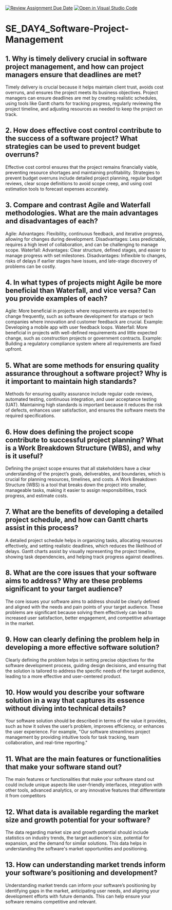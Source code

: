 [![Review Assignment Due Date](https://classroom.github.com/assets/deadline-readme-button-22041afd0340ce965d47ae6ef1cefeee28c7c493a6346c4f15d667ab976d596c.svg)](https://classroom.github.com/a/9pw6JKcu)
[![Open in Visual Studio Code](https://classroom.github.com/assets/open-in-vscode-2e0aaae1b6195c2367325f4f02e2d04e9abb55f0b24a779b69b11b9e10269abc.svg)](https://classroom.github.com/online_ide?assignment_repo_id=15709594&assignment_repo_type=AssignmentRepo)
# SE_DAY4_Software-Project-Management
## 1. Why is timely delivery crucial in software project management, and how can project managers ensure that deadlines are met?

Timely delivery is crucial because it helps maintain client trust, avoids cost overruns, and ensures the project meets its business objectives. Project managers can ensure deadlines are met by creating realistic schedules, using tools like Gantt charts for tracking progress, regularly reviewing the project timeline, and adjusting resources as needed to keep the project on track.


## 2. How does effective cost control contribute to the success of a software project? What strategies can be used to prevent budget overruns?

Effective cost control ensures that the project remains financially viable, preventing resource shortages and maintaining profitability. Strategies to prevent budget overruns include detailed project planning, regular budget reviews, clear scope definitions to avoid scope creep, and using cost estimation tools to forecast expenses accurately.


## 3. Compare and contrast Agile and Waterfall methodologies. What are the main advantages and disadvantages of each?

Agile:
Advantages: Flexibility, continuous feedback, and iterative progress, allowing for changes during development.
Disadvantages: Less predictable, requires a high level of collaboration, and can be challenging to manage scope.
Waterfall:
Advantages: Clear structure, defined stages, and easier to manage progress with set milestones.
Disadvantages: Inflexible to changes, risks of delays if earlier stages have issues, and late-stage discovery of problems can be costly.


## 4. In what types of projects might Agile be more beneficial than Waterfall, and vice versa? Can you provide examples of each?

Agile: More beneficial in projects where requirements are expected to change frequently, such as software development for startups or tech companies where innovation and customer feedback are crucial. Example: Developing a mobile app with user feedback loops.
Waterfall: More beneficial in projects with well-defined requirements and little expected change, such as construction projects or government contracts. Example: Building a regulatory compliance system where all requirements are fixed upfront.


## 5. What are some methods for ensuring quality assurance throughout a software project? Why is it important to maintain high standards?

Methods for ensuring quality assurance include regular code reviews, automated testing, continuous integration, and user acceptance testing (UAT). Maintaining high standards is important because it reduces the risk of defects, enhances user satisfaction, and ensures the software meets the required specifications.


## 6. How does defining the project scope contribute to successful project planning? What is a Work Breakdown Structure (WBS), and why is it useful?

Defining the project scope ensures that all stakeholders have a clear understanding of the project’s goals, deliverables, and boundaries, which is crucial for planning resources, timelines, and costs. A Work Breakdown Structure (WBS) is a tool that breaks down the project into smaller, manageable tasks, making it easier to assign responsibilities, track progress, and estimate costs.


## 7. What are the benefits of developing a detailed project schedule, and how can Gantt charts assist in this process?

A detailed project schedule helps in organizing tasks, allocating resources effectively, and setting realistic deadlines, which reduces the likelihood of delays. Gantt charts assist by visually representing the project timeline, showing task dependencies, and helping track progress against deadlines.


## 8. What are the core issues that your software aims to address? Why are these problems significant to your target audience?

The core issues your software aims to address should be clearly defined and aligned with the needs and pain points of your target audience. These problems are significant because solving them effectively can lead to increased user satisfaction, better engagement, and competitive advantage in the market.


## 9. How can clearly defining the problem help in developing a more effective software solution?

Clearly defining the problem helps in setting precise objectives for the software development process, guiding design decisions, and ensuring that the solution is tailored to address the specific needs of the target audience, leading to a more effective and user-centered product.


## 10. How would you describe your software solution in a way that captures its essence without diving into technical details?

Your software solution should be described in terms of the value it provides, such as how it solves the user’s problem, improves efficiency, or enhances the user experience. For example, "Our software streamlines project management by providing intuitive tools for task tracking, team collaboration, and real-time reporting."

## 11. What are the main features or functionalities that make your software stand out?

The main features or functionalities that make your software stand out could include unique aspects like user-friendly interfaces, integration with other tools, advanced analytics, or any innovative features that differentiate it from competitors


## 12. What data is available regarding the market size and growth potential for your software?

The data regarding market size and growth potential should include statistics on industry trends, the target audience's size, potential for expansion, and the demand for similar solutions. This data helps in understanding the software's market opportunities and positioning.


## 13. How can understanding market trends inform your software’s positioning and development?

Understanding market trends can inform your software’s positioning by identifying gaps in the market, anticipating user needs, and aligning your development efforts with future demands. This can help ensure your software remains competitive and relevant.